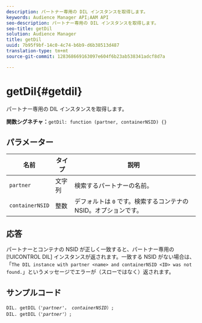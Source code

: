 ```yaml
---
description: パートナー専用の DIL インスタンスを取得します。
keywords: Audience Manager API;AAM API
seo-description: パートナー専用の DIL インスタンスを取得します。
seo-title: getDil
solution: Audience Manager
title: getDil
uuid: 7b95f9bf-14c0-4c74-b6b9-d6b38513d487
translation-type: tm+mt
source-git-commit: 128368669163097e604f6b23ab538341adcf8d7a

---
```



# getDil{#getdil}

パートナー専用の DIL インスタンスを取得します。

**関数シグネチャ：**`getDil: function (partner, containerNSID) {}`

<!-- r_dil_get_dil.xml -->

## パラメーター

| 名前 | タイプ | 説明 |
|---|---|---|
| `partner` | 文字列 | 検索するパートナーの名前。 |
| `containerNSID` | 整数 | デフォルトは `0` です。検索するコンテナの NSID。オプションです。 |

## 応答

パートナーとコンテナの NSID が正しく一致すると、パートナー専用の [!UICONTROL DIL] インスタンスが返されます。一致する NSID がない場合は、「`The DIL instance with partner <name> and containerNSID <ID> was not found.`」というメッセージでエラーが（スローではなく）返されます。

## サンプルコード

<pre class="java"><code>DIL. getDIL（'<i>partner</i>'， <i>containerNSID</i>）;
DIL. getDIL（'<i>partner</i>'）;</code>
</pre>
